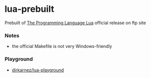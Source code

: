 lua-prebuilt
============
Prebuilt of [The Programming Language Lua](https://www.lua.org/) official release on ftp site

### Notes
- the official Makefile is not very Windows-friendly

### Playground
- [dirkarnez/lua-playground](https://github.com/dirkarnez/lua-playground)
